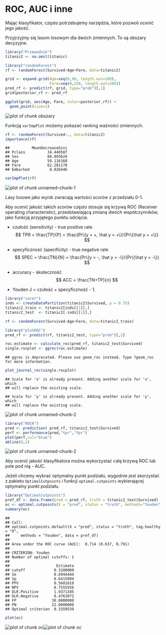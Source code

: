 # ROC, AUC i inne

Mając klasyfikator, często potrzebujemy narzędzia, które pozwoli ocenić jego jakość.

Przyjrzyjmy się lasom losowym dla dwóch zmiennych. To są obszary decyzyjne.


```r
library("Przewodnik")
titanic2 <- na.omit(titanic)

library("randomForest")
rf <- randomForest(Survived~Age+Fare, data=titanic2)

grid <- expand.grid(Age=seq(0,90, length.out=200),
                    Fare=seq(0,250, length.out=200))
pred_rf <- predict(rf, grid, type="prob")[,1]
grid$posterior_rf <- pred_rf

ggplot(grid, aes(Age, Fare, color=posterior_rf)) + 
  geom_point(size=1)
```

![plot of chunk obszary](figure/obszary-1.png)

Funkcją `varImpPlot` możemy pokazać ranking ważności zmiennych. 


```r
rf <- randomForest(Survived~., data=titanic2)
importance(rf)
```

```
##          MeanDecreaseGini
## Pclass          34.440507
## Sex             88.093624
## Age             59.116168
## Fare            62.281178
## Embarked         8.026446
```

```r
varImpPlot(rf)
```

![plot of chunk unnamed-chunk-1](figure/unnamed-chunk-1-1.png)

Lasy losowe jako wynik zwracają wartości scorów z przedziału 0-1. 

Aby ocenić jakość takich scorów często stosuje się krzywą ROC (Receiver operating characteristic), przedstawiającą zmianę dwóch współczynników, jako funkcję przyjętego punktu odcięcia.

* czułość (sensitivity) - true positive rate
$$
TPR = \frac{TP}{P} = \frac{Pr\{y = +, \hat y = +\}}{Pr\{\hat y = +\}}
$$

* specyficzność (specificity) - true negative rate
$$
SPEC = \frac{TN}{N} = \frac{Pr\{y = -, \hat y = -\}}{Pr\{\hat y = -\}}
$$

* accuracy - skuteczność
$$
ACC = \frac{TN+TP}{n}
$$

* Youden J = czułość + specyficzność - 1.


```r
library("caret")
inds <- createDataPartition(titanic2$Survived, p = 0.75)
titanic2_train <- titanic2[inds[[1]],]
titanic2_test  <- titanic2[-inds[[1]],]

rf <- randomForest(Survived~Age+Fare, data=titanic2_train)

library("plotROC")
pred_rf <- predict(rf, titanic2_test, type="prob")[,2]

roc.estimate <- calculate_roc(pred_rf, titanic2_test$Survived)
single.rocplot <- ggroc(roc.estimate)
```

```
## ggroc is deprecated. Please use geom_roc instead. Type ?geom_roc for more information.
```

```r
plot_journal_roc(single.rocplot)
```

```
## Scale for 'x' is already present. Adding another scale for 'x', which
## will replace the existing scale.
```

```
## Scale for 'y' is already present. Adding another scale for 'y', which
## will replace the existing scale.
```

![plot of chunk unnamed-chunk-2](figure/unnamed-chunk-2-1.png)

```r
library("ROCR")
pred <- prediction( pred_rf, titanic2_test$Survived)
perf <- performance(pred,"tpr","fpr")
plot(perf,col="blue")
abline(0,1)
```

![plot of chunk unnamed-chunk-2](figure/unnamed-chunk-2-2.png)

Aby ocenić jakość klasyfikatora można wykorzystać całą krzywą ROC lub pole pod nią - AUC.

Jeżeli chcemy wybrać optymalny punkt podziału, wygodnie jest skorzystać z pakietu `OptimalCutpoints` i funkcji `optimal.cutpoints` wybierającej optymalny punkt podziału.


```r
library("OptimalCutpoints")
pref_df <- data.frame(pred = pred_rf, truth = titanic2_test$Survived)
oc <- optimal.cutpoints(X = "pred", status = "truth", methods="Youden", data=pref_df, tag.healthy = "0")
summary(oc)
```

```
## 
## Call:
## optimal.cutpoints.default(X = "pred", status = "truth", tag.healthy = "0", 
##     methods = "Youden", data = pref_df)
## 
## Area under the ROC curve (AUC):  0.714 (0.637, 0.791) 
## 
## CRITERION: Youden
## Number of optimal cutoffs: 1
## 
##                     Estimate
## cutoff             0.3100000
## Se                 0.6944444
## Sp                 0.6415094
## PPV                0.5681818
## NPV                0.7555556
## DLR.Positive       1.9371345
## DLR.Negative       0.4763072
## FP                38.0000000
## FN                22.0000000
## Optimal criterion  0.3359539
```

```r
plot(oc)
```

![plot of chunk oc](figure/oc-1.png)![plot of chunk oc](figure/oc-2.png)

